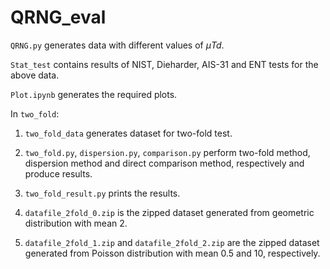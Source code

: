 # QRNG_eval

`QRNG.py` generates data with different values of $\mu Td$.

`Stat_test` contains results of NIST, Dieharder, AIS-31 and ENT tests for the above data.

`Plot.ipynb` generates the required plots.

In `two_fold`:

1. `two_fold_data` generates dataset for two-fold test.

2. `two_fold.py`, `dispersion.py`, `comparison.py` perform two-fold method, dispersion method and direct comparison method, respectively and produce results.

3. `two_fold_result.py` prints the results.
    
4.  `datafile_2fold_0.zip` is the zipped dataset generated from geometric distribution with mean 2.
   
6.  `datafile_2fold_1.zip` and `datafile_2fold_2.zip` are the zipped dataset generated from Poisson distribution with mean 0.5 and 10, respectively.
